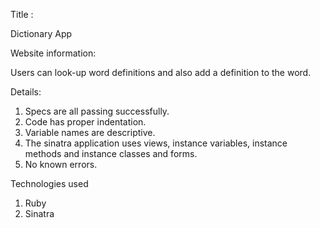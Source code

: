 Title :

Dictionary App

Website information:

Users can look-up word definitions and also add a definition to the word.

Details:

1. Specs are all passing successfully.
2. Code has proper indentation.
3. Variable names are descriptive.
4. The sinatra application uses views, instance variables, instance methods and instance classes and forms.
5. No known errors.

Technologies used

1. Ruby
2. Sinatra

